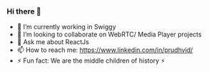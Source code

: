 ### Hi there 👋

- 🔭 I’m currently working in Swiggy
- 👯 I’m looking to collaborate on WebRTC/ Media Player projects
- 💬 Ask me about ReactJs
- 📫 How to reach me: https://www.linkedin.com/in/prudhvid/
- ⚡ Fun fact: We are the middle children of history ⚡️
